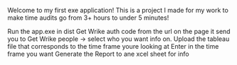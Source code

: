 Welcome to my first exe application! This is a project I made for my work to make time audits go from 3+ hours to under 5 minutes!

Run the app.exe in dist
Get Wrike auth code from the url on the page it send you to
Get Wrike people -> select who you want info on.
Upload the tableau file that corresponds to the time frame youre looking at
Enter in the time frame you want
Generate the Report to ane xcel sheet for info
